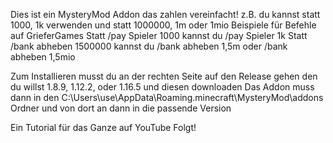 Dies ist ein MysteryMod Addon das zahlen vereinfacht!
z.B. du kannst statt 1000, 1k verwenden und statt 1000000, 1m oder 1mio
Beispiele für Befehle auf GrieferGames
Statt /pay Spieler 1000 kannst du /pay Spieler 1k
Statt /bank abheben 1500000 kannst du /bank abheben 1,5m oder /bank abheben 1,5mio

Zum Installieren musst du an der rechten Seite auf den Release gehen den du willst 1.8.9, 1.12.2, oder 1.16.5 und diesen downloaden
Das Addon muss dann in den C:\Users\use\AppData\Roaming\.minecraft\MysteryMod\addons Ordner und von dort an dann in die passende Version


Ein Tutorial für das Ganze auf YouTube Folgt!


